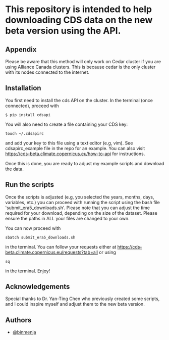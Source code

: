 
# This repository is intended to help downloading CDS data on the new beta version using the API. 




## Appendix

Please be aware that this method will only work on Cedar cluster if you are using Alliance Canada clusters. This is because cedar is the only cluster with its nodes connected to the internet.




## Installation

You first need to install the cds API on the cluster. In the terminal (once connected), proceed with
```
$ pip install cdsapi
```

You will also need to create a file containing your CDS key:

```
touch ~/.cdsapirc
```
and add your key to this file using a text editor (e.g, vim). See cdsapirc_example file in the repo for an example. You can also visit https://cds-beta.climate.copernicus.eu/how-to-api for instructions.

Once this is done, you are ready to adjust my example scripts and download the data.
## Run the scripts

Once the scripts is adjusted (e.g, you selected the years, months, days, variables, etc.) you can proceed with running the script using the bash file 'submit_era5_downloads.sh'. Please note that you can adjust the time required for your download, depending on the size of the dataset. Please ensure the paths in ALL your files are changed to your own.

You can now proceed with 
```
sbatch submit_era5_downloads.sh
``` 
in the terminal. You can follow your requests either at https://cds-beta.climate.copernicus.eu/requests?tab=all or using 
```
sq
``` 
in the terminal. Enjoy!


## Acknowledgements
Special thanks to Dr. Yan-Ting Chen who previously created some scripts, and I could inspire myself and adjust them to the new beta version. 
 


## Authors

- [@binmenja](https://github.com/binmenja)




